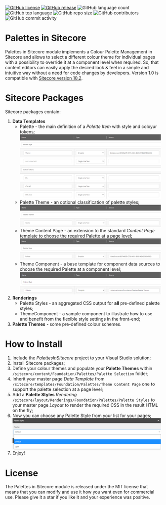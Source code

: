 [![GitHub license](https://img.shields.io/github/license/geann/palettes-in-sitecore.svg)](https://github.com/geann/palettes-in-sitecore/blob/master/LICENSE)
[![GitHub release](https://img.shields.io/github/release-date/geann/palettes-in-sitecore.svg?style=flat)](https://github.com/geann/palettes-in-sitecore/releases/tag/v1.0)
![GitHub language count](https://img.shields.io/github/languages/count/geann/palettes-in-sitecore.svg?style=flat)
![GitHub top language](https://img.shields.io/github/languages/top/geann/palettes-in-sitecore.svg?style=flat)
![GitHub repo size](https://img.shields.io/github/repo-size/geann/palettes-in-sitecore.svg?style=flat)
![GitHub contributors](https://img.shields.io/github/contributors/geann/palettes-in-sitecore)
![GitHub commit activity](https://img.shields.io/github/commit-activity/y/geann/palettes-in-sitecore)

# Palettes in Sitecore
Palettes in Sitecore module implements a Colour Palette Management in Sitecore and allows to select a different colour theme for individual pages with a possibility to override it at a component level when required. So, that content editors can easily apply the desired look & feel in a simple and intuitive way without a need for code changes by developers. Version 1.0 is compatible with [Sitecore version 10.2](https://dev.sitecore.net/Downloads/Sitecore_Experience_Platform/102/Sitecore_Experience_Platform_102.aspx).

# Sitecore Packages
Sitecore packages contain:
1. **Data Templates**
   - Palette - the main definition of a _Palette Item_ with style and coloyur tokens;
     ![Palette Data Template](/assets/palette%20data%20template.png) 
   - Palette Theme - an optional classification of palette styles;
     ![Palette Theme Data Template](/assets/palette%20theme%20data%20template.png) 
   - Theme Content Page - an extension to the standard _Content Page_ template to choose the required Palette at a page level;
     ![Theme Content Page Data Template](/assets/theme%20content%20page%20data%20template.png)      
   - Theme Component - a base template for component data sources to choose the required Palette at a component level;
     ![Theme Component Data Template](/assets/theme%20component%20data%20template.png) 
1. **Renderings**
   - Palette Styles - an aggregated CSS output for **all** pre-defined palette styles;
   - ThemeComponent - a sample component to illustrate how to use and benefit from the flexible style settings in the front-end;  
1. **Palette Themes** - some pre-defined colour schemes.

# How to Install
1. Include the _PalettesInSitecore_ project to your Visual Studio solution;  
1. Install Sitecore packages;
1. Define your colour themes and populate your **Palette Themes** within `/sitecore/content/Foundation/Palettes/Palette Selection` folder;
1. Inherit your master page _Data Template_ from `/sitecore/templates/Foundation/Palettes/Theme Content Page` one to support the palette selection at a page level;
1. Add a **Palette Styles** _Rendering_ `/sitecore/layout/Renderings/Foundation/Palettes/Palette Styles` to your master page _Layout_ to render the required CSS in the result HTML on the fly;
1. Now you can choose any Palette Style from your list for your pages;
   ![Palette Style selection for a page](/assets/palette%20style%20selection%20for%20a%20page.png) 
1. Enjoy!

# License
The Palettes in Sitecore module is released under the MIT license that means that you can modify and use it how you want even for commercial use. Please give it a star if you like it and your experience was positive.
